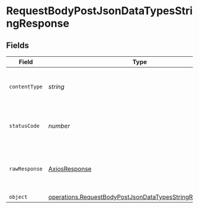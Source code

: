 # RequestBodyPostJsonDataTypesStringResponse


## Fields

| Field                                                                                                                                         | Type                                                                                                                                          | Required                                                                                                                                      | Description                                                                                                                                   |
| --------------------------------------------------------------------------------------------------------------------------------------------- | --------------------------------------------------------------------------------------------------------------------------------------------- | --------------------------------------------------------------------------------------------------------------------------------------------- | --------------------------------------------------------------------------------------------------------------------------------------------- |
| `contentType`                                                                                                                                 | *string*                                                                                                                                      | :heavy_check_mark:                                                                                                                            | HTTP response content type for this operation                                                                                                 |
| `statusCode`                                                                                                                                  | *number*                                                                                                                                      | :heavy_check_mark:                                                                                                                            | HTTP response status code for this operation                                                                                                  |
| `rawResponse`                                                                                                                                 | [AxiosResponse](https://axios-http.com/docs/res_schema)                                                                                       | :heavy_minus_sign:                                                                                                                            | Raw HTTP response; suitable for custom response parsing                                                                                       |
| `object`                                                                                                                                      | [operations.RequestBodyPostJsonDataTypesStringResponseBody](../../../sdk/models/operations/requestbodypostjsondatatypesstringresponsebody.md) | :heavy_minus_sign:                                                                                                                            | OK                                                                                                                                            |